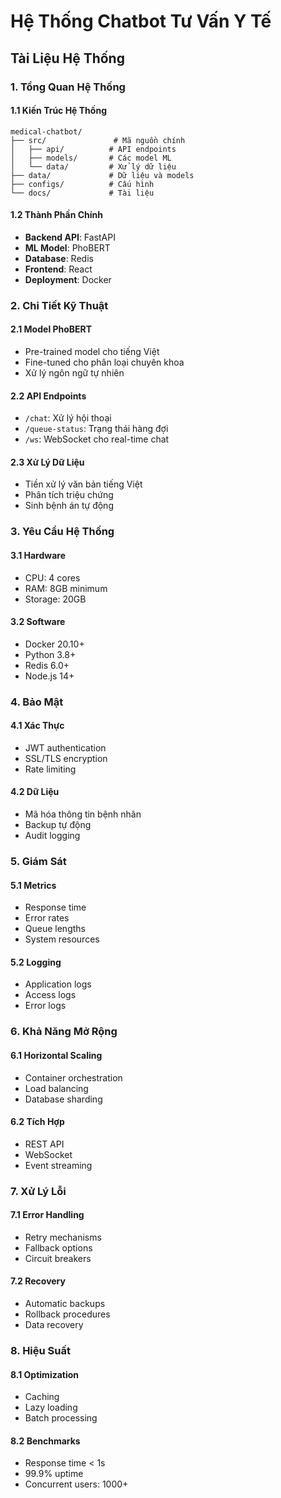 # Hệ Thống Chatbot Tư Vấn Y Tế

## Tài Liệu Hệ Thống

### 1. Tổng Quan Hệ Thống

#### 1.1 Kiến Trúc Hệ Thống

```
medical-chatbot/
├── src/               # Mã nguồn chính
│   ├── api/          # API endpoints
│   ├── models/       # Các model ML
│   └── data/         # Xử lý dữ liệu
├── data/             # Dữ liệu và models
├── configs/          # Cấu hình
└── docs/             # Tài liệu
```

#### 1.2 Thành Phần Chính

- **Backend API**: FastAPI
- **ML Model**: PhoBERT
- **Database**: Redis
- **Frontend**: React
- **Deployment**: Docker

### 2. Chi Tiết Kỹ Thuật

#### 2.1 Model PhoBERT

- Pre-trained model cho tiếng Việt
- Fine-tuned cho phân loại chuyên khoa
- Xử lý ngôn ngữ tự nhiên

#### 2.2 API Endpoints

- `/chat`: Xử lý hội thoại
- `/queue-status`: Trạng thái hàng đợi
- `/ws`: WebSocket cho real-time chat

#### 2.3 Xử Lý Dữ Liệu

- Tiền xử lý văn bản tiếng Việt
- Phân tích triệu chứng
- Sinh bệnh án tự động

### 3. Yêu Cầu Hệ Thống

#### 3.1 Hardware

- CPU: 4 cores
- RAM: 8GB minimum
- Storage: 20GB

#### 3.2 Software

- Docker 20.10+
- Python 3.8+
- Redis 6.0+
- Node.js 14+

### 4. Bảo Mật

#### 4.1 Xác Thực

- JWT authentication
- SSL/TLS encryption
- Rate limiting

#### 4.2 Dữ Liệu

- Mã hóa thông tin bệnh nhân
- Backup tự động
- Audit logging

### 5. Giám Sát

#### 5.1 Metrics

- Response time
- Error rates
- Queue lengths
- System resources

#### 5.2 Logging

- Application logs
- Access logs
- Error logs

### 6. Khả Năng Mở Rộng

#### 6.1 Horizontal Scaling

- Container orchestration
- Load balancing
- Database sharding

#### 6.2 Tích Hợp

- REST API
- WebSocket
- Event streaming

### 7. Xử Lý Lỗi

#### 7.1 Error Handling

- Retry mechanisms
- Fallback options
- Circuit breakers

#### 7.2 Recovery

- Automatic backups
- Rollback procedures
- Data recovery

### 8. Hiệu Suất

#### 8.1 Optimization

- Caching
- Lazy loading
- Batch processing

#### 8.2 Benchmarks

- Response time < 1s
- 99.9% uptime
- Concurrent users: 1000+
